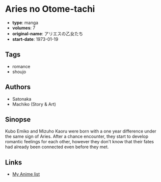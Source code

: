 # Aries no Otome-tachi

-   **type**: manga
-   **volumes**: 7
-   **original-name**: アリエスの乙女たち
-   **start-date**: 1973-01-19

## Tags

-   romance
-   shoujo

## Authors

-   Satonaka
-   Machiko (Story & Art)

## Sinopse

Kubo Emiko and Mizuho Kaoru were born with a one year difference under the same sign of Aries. After a chance encounter, they start to develop romantic feelings for each other, however they don't know that their fates had already been connected even before they met.

## Links

-   [My Anime list](https://myanimelist.net/manga/74083/Aries_no_Otome-tachi)
